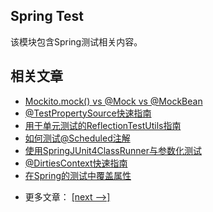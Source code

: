 ## Spring Test

该模块包含Spring测试相关内容。

## 相关文章

+ [Mockito.mock() vs @Mock vs @MockBean](http://tu-yucheng.github.io/spring-test/2023/05/10/java-spring-mockito-mock-mockbean.html)
+ [@TestPropertySource快速指南](http://tu-yucheng.github.io/spring-test/2023/05/10/spring-test-property-source.html)
+ [用于单元测试的ReflectionTestUtils指南](http://tu-yucheng.github.io/spring-test/2023/05/10/spring-reflection-test-utils.html)
+ [如何测试@Scheduled注解](http://tu-yucheng.github.io/spring-test/2023/05/10/spring-testing-scheduled-annotation.html)
+ [使用SpringJUnit4ClassRunner与参数化测试](http://tu-yucheng.github.io/spring-test/2023/05/10/springjunit4classrunner-parameterized.html)
+ [@DirtiesContext快速指南](http://tu-yucheng.github.io/spring-test/2023/05/10/spring-dirtiescontext.html)
+ [在Spring的测试中覆盖属性](http://tu-yucheng.github.io/spring-test/2023/05/10/spring-tests-override-properties.html)

- 更多文章： [[next -->]](../spring-testing-2/README.md)